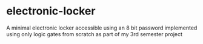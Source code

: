 # electronic-locker
A minimal electronic locker accessible using an 8 bit password implemented using only logic gates from scratch as part of my 3rd semester project

